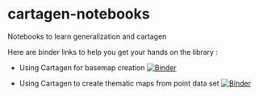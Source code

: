 # cartagen-notebooks
Notebooks to learn generalization and cartagen

Here are binder links to help you get your hands on the library :

- Using Cartagen for basemap creation [![Binder](https://mybinder.org/badge_logo.svg)](https://mybinder.org/v2/gh/LostInZoom/cartagen-notebooks/HEAD?filepath=basemap_ntbk_ok.ipynb)

- Using Cartagen to create thematic maps from point data set [![Binder](https://mybinder.org/badge_logo.svg)](https://mybinder.org/v2/gh/LostInZoom/cartagen-notebooks/HEAD?filepath=thematic_map.ipynb)